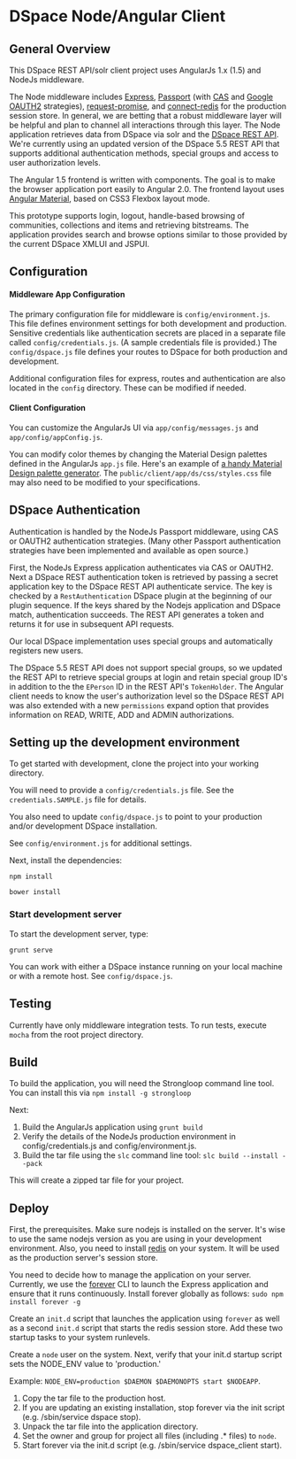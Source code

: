 #  DSpace Node/Angular Client


## General Overview

This DSpace REST API/solr client project uses AngularJs 1.x (1.5) and NodeJs middleware. 


The Node middleware includes [Express](http://expressjs.com/ "Express"), [Passport](https://github.com/jaredhanson/passport "Passport") (with [CAS](https://github.com/sadne/passport-cas "CAS") and [Google OAUTH2](https://github.com/jaredhanson/passport-google-oauth "Google OAUTH2") strategies), [request-promise](https://www.npmjs.com/package/request-promise "request-promise"), and [connect-redis](https://github.com/tj/connect-redis "connect-redis") for the production session store. In general, we are betting that a robust middleware layer will be helpful and plan to channel all interactions through this layer.   The Node application 
retrieves data from DSpace via solr and the [DSpace REST API](https://wiki.duraspace.org/display/DSDOC5x/REST+API "DSpace using the REST API").  We're currently using an updated version of the DSpace 5.5 REST API that supports additional authentication methods, special groups and access to user authorization levels.

The Angular 1.5 frontend is written with components. The goal is to make the browser application port easily to Angular 2.0. The frontend layout uses [Angular Material](https://material.angularjs.org/latest/), based on CSS3 Flexbox layout mode.

This prototype supports login, logout, handle-based browsing of communities, collections and items and retrieving bitstreams.  The application provides search and browse options similar to those provided by the current DSpace XMLUI and JSPUI. 


## Configuration

#### Middleware App Configuration

The primary configuration file for middleware is `config/environment.js`. This file defines environment settings for both development and production. Sensitive credentials like authentication secrets are placed in a separate file called `config/credentials.js`.  (A sample credentials file is provided.) The `config/dspace.js` file defines your routes to DSpace for both production and development.

Additional configuration files for express, routes and authentication are also located in the `config` directory.  These can be modified if needed.


#### Client Configuration

You can customize the AngularJs UI via `app/config/messages.js` and `app/config/appConfig.js`.  

You can modify color themes by changing the Material Design palettes defined in the AngularJs `app.js` file.  Here's an example of [a handy Material Design palette generator](http://mcg.mbitson.com/#/). The `public/client/app/ds/css/styles.css` file may also need to be modified to your specifications.


## DSpace Authentication

Authentication is handled by the NodeJs Passport middleware, using CAS or OAUTH2 authentication strategies.  (Many other Passport authentication strategies have been implemented and available as open source.) 

First, the NodeJs Express application authenticates via CAS or OAUTH2. Next a DSpace REST authentication token is retrieved by passing a secret application key to the DSpace REST API authenticate service. The key is checked by a `RestAuthentication` DSpace plugin at the beginning of our plugin sequence.  If the keys shared by the Nodejs application and DSpace match, authentication succeeds.  The REST API generates a token and returns it for use in subsequent API requests.

Our local DSpace implementation uses special groups and automatically registers new users. 

The DSpace 5.5 REST API does not support special groups, so we updated the REST API to retrieve special groups at login and retain special group ID's in addition to the the `EPerson` ID in the REST API's `TokenHolder`. The Angular client needs to know the user's authorization level so the DSpace REST API was also extended with a new `permissions` expand option that provides information on READ, WRITE, ADD and ADMIN authorizations.


## Setting up the development environment

To get started with development, clone the project into your working directory.

You will need to provide a `config/credentials.js` file. See the `credentials.SAMPLE.js` file for details.  
 
You also need to update `config/dspace.js` to point to your production and/or development DSpace installation.
  
See `config/environment.js` for additional settings.

Next, install the dependencies:

    npm install

    bower install


### Start development server

To start the development server, type:
 
 `grunt serve`
 
You can work with either a DSpace instance running on your local machine or with a remote host.  See `config/dspace.js`.


## Testing

Currently have only middleware integration tests.  To run tests, execute `mocha` from the root project directory.

## Build
   
To build the application, you will need the Strongloop command line tool.  You can install this via `npm install -g strongloop`
   
Next:
   
  1. Build the AngularJs application using `grunt build`
  2. Verify the details of the NodeJs production environment in config/credentials.js and config/environment.js.
  3. Build the tar file using the `slc` command line tool: `slc build --install --pack`
  
This will create a zipped tar file for your project.

## Deploy

First, the prerequisites. Make sure nodejs is installed on the server. It's wise to use the same nodejs version as you are using in your development environment. Also, you need to install [redis](http://redis.io/ "redis") on your system.  It will be used as the production server's session store.

You need to decide how to manage the application on your server. Currently, we use the [forever](https://github.com/foreverjs/forever "forever") CLI to launch the Express application and ensure that it runs continuously. Install forever globally as follows:
`sudo npm install forever -g `

Create an `init.d` script that launches the application using `forever` as well as a second `init.d` script that starts the redis session store. Add these two startup tasks to your system runlevels.

Create a `node` user on the system. Next, verify that your init.d startup script sets the NODE_ENV value to 'production.' 

Example: `NODE_ENV=production $DAEMON $DAEMONOPTS start $NODEAPP`.


1. Copy the tar file to the production host.
2. If you are updating an existing installation, stop forever via the init script (e.g. /sbin/service dspace stop).
3. Unpack the tar file into the application directory.
4. Set the owner and group for project all files (including .* files) to `node`.
5. Start forever via the init.d script (e.g. /sbin/service dspace_client start).
